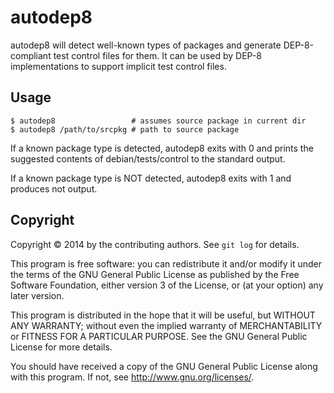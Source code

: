 # autodep8

autodep8 will detect well-known types of packages and generate
DEP-8-compliant test control files for them. It can be used by DEP-8
implementations to support implicit test control files.

## Usage

```
$ autodep8                 # assumes source package in current dir
$ autodep8 /path/to/srcpkg # path to source package
```

If a known package type is detected, autodep8 exits with 0 and prints the
suggested contents of debian/tests/control to the standard output.

If a known package type is NOT detected, autodep8 exits with 1 and
produces not output.

## Copyright

Copyright © 2014 by the contributing authors. See `git log` for details.

This program is free software: you can redistribute it and/or modify
it under the terms of the GNU General Public License as published by
the Free Software Foundation, either version 3 of the License, or
(at your option) any later version.

This program is distributed in the hope that it will be useful,
but WITHOUT ANY WARRANTY; without even the implied warranty of
MERCHANTABILITY or FITNESS FOR A PARTICULAR PURPOSE.  See the
GNU General Public License for more details.

You should have received a copy of the GNU General Public License
along with this program.  If not, see <http://www.gnu.org/licenses/>.

